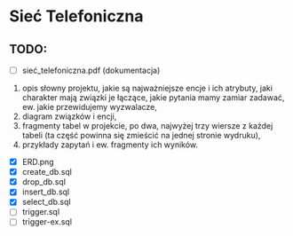 # Sieć Telefoniczna


## TODO:
- [ ]  sieć_telefoniczna.pdf (dokumentacja)
1. opis słowny projektu, jakie są najważniejsze encje i ich atrybuty, jaki charakter mają związki je łączące, jakie pytania mamy zamiar zadawać, ew. jakie przewidujemy wyzwalacze,
2. diagram związków i encji,
3. fragmenty tabel w projekcie, po dwa, najwyżej trzy wiersze z każdej tabeli (ta część powinna się zmieścić na jednej stronie wydruku),
4. przykłady zapytań i ew. fragmenty ich wyników.
- [x] ERD.png
- [x] create_db.sql
- [x] drop_db.sql
- [x] insert_db.sql
- [x] select_db.sql
- [ ] trigger.sql
- [ ] trigger-ex.sql
